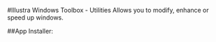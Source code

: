 #Illustra Windows Toolbox - Utilities
Allows you to modify, enhance or speed up windows.

##App Installer:
